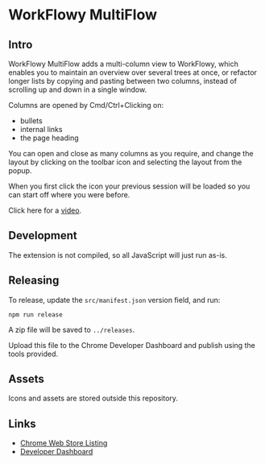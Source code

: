 # WorkFlowy MultiFlow

## Intro

WorkFlowy MultiFlow adds a multi-column view to WorkFlowy, which enables you to maintain an overview over several trees at once, or refactor longer lists by copying and pasting between two columns, instead of scrolling up and down in a single window.

Columns are opened by Cmd/Ctrl+Clicking on:

- bullets
- internal links
- the page heading

You can open and close as many columns as you require, and change the layout by clicking on the toolbar icon and selecting the layout from the popup.

When you first click the icon your previous session will be loaded so you can start off where you were before.

Click here for a [video](https://www.youtube.com/watch?v=Iy1DuGjUhR4).

## Development

The extension is not compiled, so all JavaScript will just run as-is.

## Releasing

To release, update the `src/manifest.json` version field, and run:
```
npm run release
```

A zip file will be saved to `../releases`.

Upload this file to the Chrome Developer Dashboard and publish using the tools provided.

## Assets

Icons and assets are stored outside this repository.

## Links

- [Chrome Web Store Listing](https://chrome.google.com/webstore/detail/workflowy-multiflow/khjdmjcmpolknpccmaaipmidphjokhdf)
- [Developer Dashboard](https://chrome.google.com/webstore/devconsole/8051cfa9-44b7-4869-9a94-1843ebf8c388?hl=en-GB)


